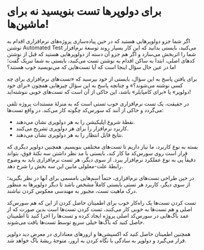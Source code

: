 # برای دولوپرها تست بنویسید نه برای ماشین‌ها!
اگر شما جزو دولوپرهایی هستید که در حین پیاده‌سازی پروژه‌های نرم‌افزاری اقدام به نوشتن Automated Test می‌کنید،‌ بایستی بدانید که این کار بسیار روند توسعهٔ نرم‌افزار شما را اثربخش می‌سازد و اگر هم جزو آن دسته از دولوپرهایی هستید که قبل از نوشتن کدهای اصلی، ابتدا به ساکن اقدام به نوشتن تست می‌کنید، بایستی به شما تبریک گفت؛ اما در عین حال سؤال اینجا است که آیا تست‌هایی که می‌نویسید خوب هستند؟

برای یافتن پاسخ به این سؤال، بایستی از خود بپرسید که «تست‌های نرم‌افزاری برای چه کسی نوشته می‌شوند؟» و چنانچه پاسخ به این سؤال چیزهایی همچون «برای خود دولوپر» یا «برای کامپایلر» باشد، این حاکی از آن است که تست‌های خوبی ننوشته‌اید!

در حقیقت، یک تست نرم‌افزاری خوب تستی است که به منزلهٔ مستندات پروژه تلقی می‌گردد و حاکی از آنند که سورس‌کد چگونه کار می‌کند. در واقع تست‌ها:
- نقطهٔ شروع اپلیکیشن را به هر دولوپری نشان می‌دهند.
- کاربرد نرم‌افزار را برای هر دولوپری تشریح می‌کنند.
- نتایج قابل انتظار را به هر دولوپری نشان می‌دهند.

بسته به نوع کاربرد، ما نیاز داریم تا تست‌های مختلفی بنویسیم. همچنین دولوپر دیگری که قرار است روی سورس‌کد ما کار کند، بایستی با مد نظر داشتن سه نکتهٔ فوق،‌ بتواند دقیقاً پی به نوع عملکرد نرم‌افزار ببرد. از سوی دیگر، هر تست نرم‌افزاری باید به وضوح رابطهٔ علت-معلولی مابین این سه بخش را شرح دهد.

در حین طراحی تست‌های نرم‌افزاری، حتماً اسم‌هایی بامسمی‌ برای آنها در نظر بگیرید؛ از سوی دیگر، کاربرد هر تستی بایستی کاملاً مشخص باشد تا دیگر دولوپرها به منظور درک ماهیت تست، مجبور به مهندسی معکوس کردن نباشند.

تست کردن تست‌ها
یک راه‌کار خوب برای اطمینان حاصل کردن از این که هم سورس‌کد اصلی و هم تست‌ها به خوبی کار می‌کنند، تست کردن تست‌ها است بدین صورت که از عمد باگ‌هایی در سورس‌کد اصلی پروژه ایجاد کرده و تست‌ها را اجرا کنید تا اطمینان حاصل کنید که باگ‌ها خیلی سریع توسط تست‌ها یافت می‌شوند.

همچنین اطمینان حاصل کنید که اکسپشن‌ها و ارورهای معناداری در معرض دید دولوپر قرار می‌گیرد و دولوپر به سادگی با نگاه کردن به ارور، متوجهٔ ریشهٔ باگ خواهد شد.
